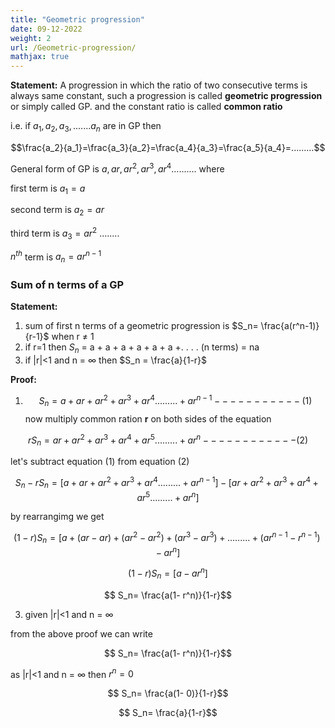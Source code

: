 ```yaml
---
title: "Geometric progression"
date: 09-12-2022
weight: 2
url: /Geometric-progression/
mathjax: true
---
```


**Statement:** A progression in which the ratio of two consecutive terms is always same constant, such a progression is called **geometric progression** or simply called
GP. and the constant ratio is called **common ratio** 

i.e. if $a_1,a_2,a_3,.......a_n$ are in GP then 

$$\frac{a_2}{a_1}=\frac{a_3}{a_2}=\frac{a_4}{a_3}=\frac{a_5}{a_4}=.........$$

General form of GP is $a, ar, ar^2, ar^3, ar^4 ..........$ where

first term is $a_1=a$

second term is $a_2=ar$

third term is $a_3=ar^2$
........

$n^{th}$ term is $a_n=ar^{n-1}$

### Sum of n terms of a GP

**Statement:** 
1) sum of first n terms of a geometric progression is $S_n= \frac{a(r^n-1)}{r-1}$ when r $\neq$ 1
2) if r=1 then $S_n$ = a + a + a + a + a + a +. . . . (n terms) = na
3) if |r|<1 and n = $\infty$ then $S_n = \frac{a}{1-r}$

**Proof:**
1) $$S_n= a + ar + ar^2 + ar^3 + ar^4 .........+ ar^{n-1}-----------(1)$$
 now multiply common ration **r** on both sides of the equation
 
 $$ r S_n = ar + ar^2 + ar^3 + ar^4 +ar^5.........+ ar^n------------(2)$$
 
 let's subtract equation (1) from equation (2)
 
 $$S_n- r S_n= [a + ar + ar^2 + ar^3 + ar^4 .........+ ar^{n-1}] - [ ar + ar^2 + ar^3 + ar^4 +ar^5.........+ ar^n]$$
 
 by rearrangimg we get 
 
 $$(1- r) S_n= [a + (ar-ar) + (ar^2-ar^2) + (ar^3-ar^3) +  .........+ (ar^{n-1}-r^{n-1})- ar^n]$$
 
 $$(1- r) S_n= [a- ar^n]$$
 
 $$ S_n= \frac{a(1- r^n)}{1-r}$$
 
 3) given |r|<1 and n = $\infty$ 

from the above proof we can write 

$$ S_n= \frac{a(1- r^n)}{1-r}$$

as |r|<1 and n = $\infty$ then $r^n = 0$

$$ S_n= \frac{a(1- 0)}{1-r}$$

$$ S_n= \frac{a}{1-r}$$

